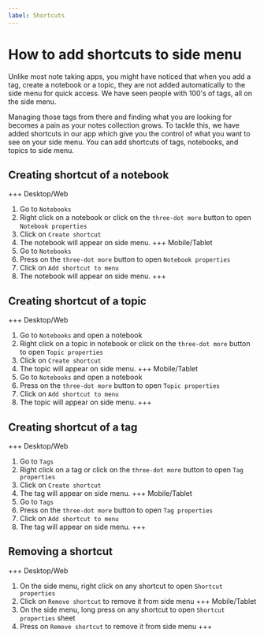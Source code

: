 ```yaml
---
label: Shortcuts
---
```

# How to add shortcuts to side menu
Unlike most note taking apps, you might have noticed that when you add a tag, create a notebook or a topic, they are not added automatically to the side menu for quick access. We have seen people with 100's of tags, all on the side menu. 

Managing those tags from there and finding what you are looking for becomes a pain as your notes collection grows. To tackle this, we have added shortcuts in our app which give you the control of what you want to see on your side menu. You can add shortcuts of tags, notebooks, and topics to side menu.

## Creating shortcut of a notebook
+++ Desktop/Web
1. Go to `Notebooks`
2. Right click on a notebook or click on the `three-dot more` button to open `Notebook properties`
3. Click on `Create shortcut`
4. The notebook will appear on side menu.
+++ Mobile/Tablet
1. Go to `Notebooks`
2. Press on the `three-dot more` button to open `Notebook properties`
3. Click on `Add shortcut to menu`
4. The notebook will appear on side menu.
+++

## Creating shortcut of a topic
+++ Desktop/Web
1. Go to `Notebooks` and open a notebook
2. Right click on a topic in notebook or click on the `three-dot more` button to open `Topic properties`
3. Click on `Create shortcut`
4. The topic will appear on side menu.
+++ Mobile/Tablet
1. Go to `Notebooks` and open a notebook
2. Press on the `three-dot more` button to open `Topic properties`
3. Click on `Add shortcut to menu`
4. The topic will appear on side menu.
+++

## Creating shortcut of a tag
+++ Desktop/Web
1. Go to `Tags`
2. Right click on a tag or click on the `three-dot more` button to open `Tag properties`
3. Click on `Create shortcut`
4. The tag will appear on side menu.
+++ Mobile/Tablet
1. Go to `Tags`
2. Press on the `three-dot more` button to open `Tag properties`
3. Click on `Add shortcut to menu`
4. The tag will appear on side menu.
+++

## Removing a shortcut
+++ Desktop/Web
1. On the side menu, right click on any shortcut to open `Shortcut properties`
2. Click on `Remove shortcut` to remove it from side menu
+++ Mobile/Tablet
1. On the side menu, long press on any shortcut to open `Shortcut properties` sheet
2. Press on `Remove shortcut` to remove it from side menu
+++